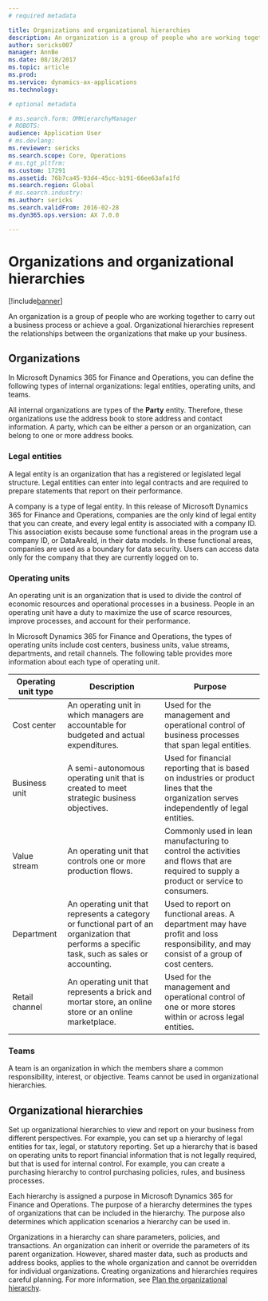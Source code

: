 ```yaml
---
# required metadata

title: Organizations and organizational hierarchies
description: An organization is a group of people who are working together to carry out a business process or achieve a goal. Organizational hierarchies represent the relationships between the organizations that make up your business.
author: sericks007
manager: AnnBe
ms.date: 08/18/2017
ms.topic: article
ms.prod: 
ms.service: dynamics-ax-applications
ms.technology: 

# optional metadata

# ms.search.form: OMHierarchyManager
# ROBOTS: 
audience: Application User
# ms.devlang: 
ms.reviewer: sericks
ms.search.scope: Core, Operations
# ms.tgt_pltfrm: 
ms.custom: 17291
ms.assetid: 76b7ca45-93d4-45cc-b191-66ee63afa1fd
ms.search.region: Global
# ms.search.industry: 
ms.author: sericks
ms.search.validFrom: 2016-02-28
ms.dyn365.ops.version: AX 7.0.0

---
```


# Organizations and organizational hierarchies

[!include[banner](../includes/banner.md)]


An organization is a group of people who are working together to carry out a business process or achieve a goal. Organizational hierarchies represent the relationships between the organizations that make up your business.

Organizations
-------------

In Microsoft Dynamics 365 for Finance and Operations, you can define the following types of internal organizations: legal entities, operating units, and teams.

All internal organizations are types of the **Party** entity. Therefore, these organizations use the address book to store address and contact information. A party, which can be either a person or an organization, can belong to one or more address books.
### Legal entities

A legal entity is an organization that has a registered or legislated legal structure. Legal entities can enter into legal contracts and are required to prepare statements that report on their performance. 

A company is a type of legal entity. In this release of Microsoft Dynamics 365 for Finance and Operations, companies are the only kind of legal entity that you can create, and every legal entity is associated with a company ID. This association exists because some functional areas in the program use a company ID, or DataAreaId, in their data models. In these functional areas, companies are used as a boundary for data security. Users can access data only for the company that they are currently logged on to.

### Operating units

An operating unit is an organization that is used to divide the control of economic resources and operational processes in a business. People in an operating unit have a duty to maximize the use of scarce resources, improve processes, and account for their performance. 

In Microsoft Dynamics 365 for Finance and Operations, the types of operating units include cost centers, business units, value streams, departments, and retail channels. The following table provides more information about each type of operating unit.

| Operating unit type | Description         | Purpose      |
|---------------------|---------------------|--------------|
| Cost center         | An operating unit in which managers are accountable for budgeted and actual expenditures.                                                      | Used for the management and operational control of business processes that span legal entities.                                         |
| Business unit       | A semi-autonomous operating unit that is created to meet strategic business objectives.                                                        | Used for financial reporting that is based on industries or product lines that the organization serves independently of legal entities. |
| Value stream        | An operating unit that controls one or more production flows.                                                                                  | Commonly used in lean manufacturing to control the activities and flows that are required to supply a product or service to consumers.  |
| Department          | An operating unit that represents a category or functional part of an organization that performs a specific task, such as sales or accounting. | Used to report on functional areas. A department may have profit and loss responsibility, and may consist of a group of cost centers.   |
| Retail channel      | An operating unit that represents a brick and mortar store, an online store or an online marketplace.                                          | Used for the management and operational control of one or more stores within or across legal entities.                                  |

### Teams

A team is an organization in which the members share a common responsibility, interest, or objective. Teams cannot be used in organizational hierarchies.

Organizational hierarchies
--------------------------

Set up organizational hierarchies to view and report on your business from different perspectives. For example, you can set up a hierarchy of legal entities for tax, legal, or statutory reporting. Set up a hierarchy that is based on operating units to report financial information that is not legally required, but that is used for internal control. For example, you can create a purchasing hierarchy to control purchasing policies, rules, and business processes. 

Each hierarchy is assigned a purpose in Microsoft Dynamics 365 for Finance and Operations. The purpose of a hierarchy determines the types of organizations that can be included in the hierarchy. The purpose also determines which application scenarios a hierarchy can be used in. 

Organizations in a hierarchy can share parameters, policies, and transactions. An organization can inherit or override the parameters of its parent organization. However, shared master data, such as products and address books, applies to the whole organization and cannot be overridden for individual organizations. Creating organizations and hierarchies requires careful planning. For more information, see [Plan the organizational hierarchy](plan-organizational-hierarchy.md).





